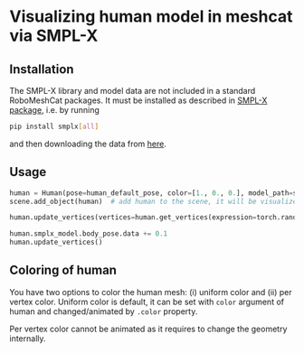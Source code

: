 # Visualizing human model in meshcat via SMPL-X

## Installation

The SMPL-X library and model data are not included in a standard RoboMeshCat packages.
It must be installed as described in [SMPL-X package](https://github.com/vchoutas/smplx), i.e. by running

```bash
pip install smplx[all]
```

and then downloading the data from [here](https://smpl-x.is.tue.mpg.de/).

## Usage

```python
human = Human(pose=human_default_pose, color=[1., 0., 0.], model_path=smplx_models_path)
scene.add_object(human)  # add human to the scene, it will be visualized immediately

human.update_vertices(vertices=human.get_vertices(expression=torch.randn([1, 10])))

human.smplx_model.body_pose.data += 0.1
human.update_vertices()
```

## Coloring of human
You have two options to color the human mesh: (i) uniform color and (ii) per vertex color.
Uniform color is default, it can be set with `color` argument of human and changed/animated by `.color` property.

Per vertex color cannot be animated as it requires to change the geometry internally. 